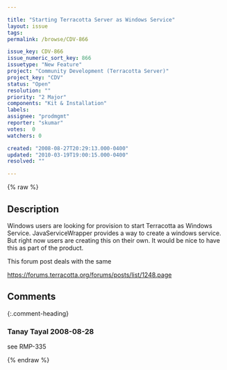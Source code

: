 ```yaml
---

title: "Starting Terracotta Server as Windows Service"
layout: issue
tags: 
permalink: /browse/CDV-866

issue_key: CDV-866
issue_numeric_sort_key: 866
issuetype: "New Feature"
project: "Community Development (Terracotta Server)"
project_key: "CDV"
status: "Open"
resolution: ""
priority: "2 Major"
components: "Kit & Installation"
labels: 
assignee: "prodmgmt"
reporter: "skumar"
votes:  0
watchers: 0

created: "2008-08-27T20:29:13.000-0400"
updated: "2010-03-19T19:00:15.000-0400"
resolved: ""

---
```




{% raw %}



## Description

<div markdown="1" class="description">

Windows users are looking for provision to start Terracotta as Windows Service. JavaServiceWrapper provides a way to create a windows service. But right now users are creating this on their own. It would be nice to have this as part of the product.

This forum post deals with the same 

https://forums.terracotta.org/forums/posts/list/1248.page

</div>

## Comments


{:.comment-heading}
### **Tanay Tayal** <span class="date">2008-08-28</span>

<div markdown="1" class="comment">

see RMP-335

</div>



{% endraw %}
